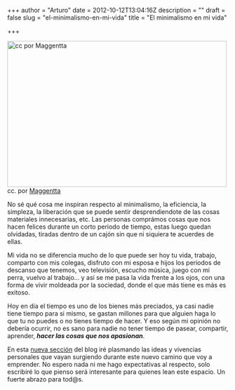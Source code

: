 +++
author = "Arturo"
date = 2012-10-12T13:04:16Z
description = ""
draft = false
slug = "el-minimalismo-en-mi-vida"
title = "El minimalismo en mi vida"

+++

<img class="size-full wp-image-1177 " title="cc. Maggentta" src="http://geeksan.com/wp-content/uploads/2012/10/escalera.jpeg" alt="cc por Maggentta" width="500" height="333" /> cc. por <a href="http://www.flickr.com/photos/62949219@N04/5725891003/">Maggentta</a>

No sé qué cosa me inspiran respecto al minimalismo, la eficiencia, la simpleza, la liberación que se puede sentir desprendiendote de las cosas materiales innecesarias, etc. Las personas comprámos cosas que nos hacen felices durante un corto periodo de tiempo, estas luego quedan olvidadas, tiradas dentro de un cajón sin que ni siquiera te acuerdes de ellas.<!--more-->

Mi vida no se diferencia mucho de lo que puede ser hoy tu vida, trabajo, comparto con mis colegas, disfruto con mi esposa e hijos los periodos de descanso que tenemos, veo televisión, escucho música, juego con mi perra, vuelvo al trabajo... y así se me pasa la vida frente a los ojos, con una forma de vivir moldeada por la sociedad, donde el que más tiene es más es exitoso.

Hoy en día el tiempo es uno de los bienes más preciados, ya casi nadie tiene tiempo para si mismo, se gastan millones para que alguien haga lo que tu no puedes o no tienes tiempo de hacer. Y eso según mi opinión no debería ocurrir, no es sano para nadie no tener tiempo de pasear, compartir, aprender, <strong><em>hacer las cosas que nos apasionan</em></strong>.

En esta <a href="http://geeksan.com/minimalista">nueva sección</a> del blog iré plasmando las ideas y vivencias personales que vayan surgiendo durante este nuevo camino que voy a emprender. No espero nada ni me hago expectativas al respecto, solo escribiré lo que pienso será interesante para quienes lean este espacio. Un fuerte abrazo para tod@s.